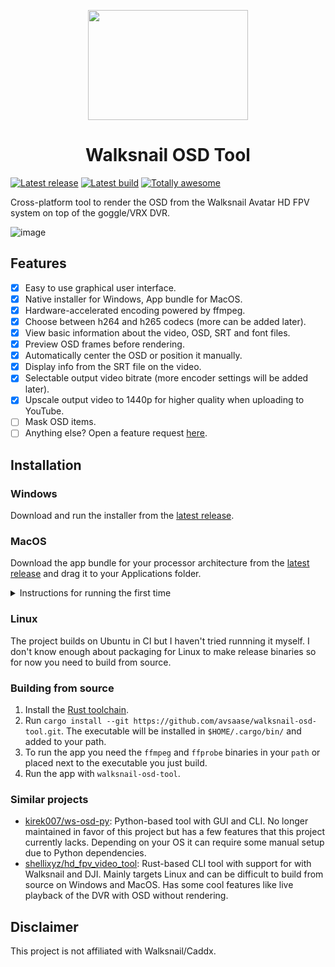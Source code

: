 <p align="center">
<img width="256" height="176" src="https://user-images.githubusercontent.com/880421/224411816-c0cf1331-c856-42e9-a3d6-1c23b7da7886.png">
</p>
<h1 align="center">Walksnail OSD Tool</h1>

[![Latest release](https://img.shields.io/github/v/release/avsaase/walksnail-osd-tool?include_prereleases&label=latest%20release)](https://github.com/avsaase/walksnail-osd-tool/releases/latest)
[![Latest build](https://img.shields.io/github/last-commit/avsaase/walksnail-osd-tool/master?label=latest%20build)](https://nightly.link/avsaase/walksnail-osd-tool/workflows/release.yaml/master/walksnail-osd-tool-all-platforms.zip)
[![Totally awesome](https://img.shields.io/badge/totally%20awesome-true-blue)](https://github.com/avsaase/walksnail-osd-tool)

Cross-platform tool to render the OSD from the Walksnail Avatar HD FPV system on top of the goggle/VRX DVR.

![image](https://user-images.githubusercontent.com/880421/228286034-ffd7bf0d-4bb0-4774-9ee1-dd408bd97a88.png)


## Features
- [x] Easy to use graphical user interface.
- [x] Native installer for Windows, App bundle for MacOS.
- [x] Hardware-accelerated encoding powered by ffmpeg.
- [x] Choose between h264 and h265 codecs (more can be added later).
- [x] View basic information about the video, OSD, SRT and font files.
- [x] Preview OSD frames before rendering.
- [x] Automatically center the OSD or position it manually.
- [x] Display info from the SRT file on the video.
- [x] Selectable output video bitrate (more encoder settings will be added later).
- [x] Upscale output video to 1440p for higher quality when uploading to YouTube.
- [ ] Mask OSD items.
- [ ] Anything else? Open a feature request [here](https://github.com/avsaase/walksnail-osd-tool/issues/new?assignees=&labels=enhancement&template=feature_request.yaml).

## Installation

### Windows
Download and run the installer from the [latest release](https://github.com/avsaase/walksnail-osd-tool/releases/latest).

### MacOS
Download the app bundle for your processor architecture from the [latest release](https://github.com/avsaase/walksnail-osd-tool/releases/latest) and drag it to your Applications folder.

<details>
<summary>Instructions for running the first time</summary>
    
The MacOS binaries provided by this project are not signed with a "Developer ID Certificate". When you try to run the app for the first time you may get a warning from MacOS that it may be malicious software, the developer cannot be verified, it may be damaged, etc. Close the warning, go to System Settings -> Privacy & Security and click "Open Anyway". This should only be required the first time you open the app.

If you think this is annoying you can donate some money [here](https://www.buymeacoffee.com/avsaase) so I can pay Apple for a developer account.
</details>

### Linux
The project builds on Ubuntu in CI but I haven't tried runnning it myself. I don't know enough about packaging for Linux to make release binaries so for now you need to build from source.

### Building from source
1. Install the [Rust toolchain](https://www.rust-lang.org/tools/install).
2. Run `cargo install --git https://github.com/avsaase/walksnail-osd-tool.git`. The executable will be installed in `$HOME/.cargo/bin/` and added to your path.
3. To run the app you need the `ffmpeg` and `ffprobe` binaries in your `path` or placed next to the executable you just build.
4. Run the app with `walksnail-osd-tool`.

### Similar projects
- [kirek007/ws-osd-py](https://github.com/kirek007/ws-osd-py): Python-based tool with GUI and CLI. No longer maintained in favor of this project but has a few features that this project currently lacks. Depending on your OS it can require some manual setup due to Python dependencies.
- [shellixyz/hd_fpv_video_tool](https://github.com/shellixyz/hd_fpv_video_tool): Rust-based CLI tool with support for with Walksnail and DJI. Mainly targets Linux and can be difficult to build from source on Windows and MacOS. Has some cool features like live playback of the DVR with OSD without rendering.

## Disclaimer
This project is not affiliated with Walksnail/Caddx.
